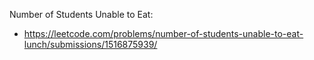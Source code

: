 Number of Students Unable to Eat:
* https://leetcode.com/problems/number-of-students-unable-to-eat-lunch/submissions/1516875939/
